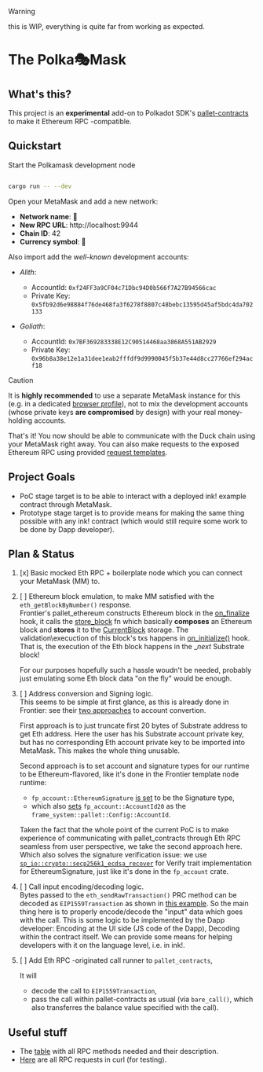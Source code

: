 > [!WARNING]
> this is WIP, everything is quite far from working as expected. 
# The Polka🎭Mask

## What's this?

This project is an **experimental** add-on to Polkadot SDK's [pallet-contracts](https://github.com/paritytech/polkadot-sdk/tree/master/substrate/frame/contracts) to make it Ethereum RPC -compatible.

## Quickstart 

Start the Polkamask development node 

```bash

cargo run -- --dev
```

Open your MetaMask and add a new network:

+ **Network name**: 🦆 
+ **New RPC URL**: http://localhost:9944
+ **Chain ID**: 42
+ **Currency symbol**: 🥚

Also import add the *well-known* development accounts: 

- *Alith*: 

   + AccountId: `0xf24FF3a9CF04c71Dbc94D0b566f7A27B94566cac`
   + Private Key: `0x5fb92d6e98884f76de468fa3f6278f8807c48bebc13595d45af5bdc4da702133`

- *Goliath*: 

   + AccountId: `0x7BF369283338E12C90514468aa3868A551AB2929`
   + Private Key: `0x96b8a38e12e1a31dee1eab2fffdf9d9990045f5b37e44d8cc27766ef294acf18`

> [!CAUTION]
> It is **highly recommended** to use a separate MetaMask instance for this (e.g. in a dedicated [browser profile](https://support.mozilla.org/en-US/kb/profiles-where-firefox-stores-user-data)), not to mix the development accounts (whose private keys **are compromised** by design) with your real money-holding accounts. 

That's it! You now should be able to communicate with the Duck chain using your MetaMask right away. You can also make requests to the exposed Ethereum RPC using provided [request templates](docs/rpc_requests.md). 

## Project Goals

- PoC stage target is to be able to interact with a deployed ink! example contract through MetaMask.
- Prototype stage target is to provide means for making the same thing possible with any ink! contract (which would still require some work to be done by Dapp developer).

## Plan & Status

1. [x] Basic mocked Eth RPC + boilerplate node which you can connect your MetaMask (MM) to.
2. [ ] Ethereum block emulation, to make MM satisfied with the `eth_getBlockByNumber()` response.  
   Frontier's pallet_ethereum constructs Ethereum block in the [on_finalize](https://github.com/paritytech/frontier/blob/22aaafe089218f6cee625898fff7b953cc793228/frame/ethereum/src/lib.rs#L206) hook, it calls the [store_block](https://github.com/paritytech/frontier/blob/22aaafe089218f6cee625898fff7b953cc793228/frame/ethereum/src/lib.rs#L404) fn which basically **composes** an Ethereum block and **stores** it to the [CurrentBlock](https://github.com/paritytech/frontier/blob/22aaafe089218f6cee625898fff7b953cc793228/frame/ethereum/src/lib.rs#L327) storage.
   The validation\execuction of this block's txs happens in [on_initialize()](https://github.com/paritytech/frontier/blob/22aaafe089218f6cee625898fff7b953cc793228/frame/ethereum/src/lib.rs#L230) hook. That is, the execution of the Eth block happens in the __next_ Substrate block!

   For our purposes hopefully such a hassle woudn't be needed, probably just emulating some Eth block data "on the fly" would be enough. 
   
3. [ ] Address conversion and Signing logic.  
   This seems to be simple at first glance, as this is already done in Frontier: see their [two approaches](https://github.com/paritytech/frontier/blob/master/docs/accounts.md) to account convertion.

   First approach is to just truncate first 20 bytes of Substrate address to get Eth address. Here the user has his Substrate account private key, but has no corresponding Eth account private key to be imported into MetaMask. This makes the whole thing unusable.

   Second approach is to set account and signature types for our runtime to be Ethereum-flavored, like it's done in the Frontier template node runtime:

   + `fp_account::EthereumSignature` [is set](https://github.com/paritytech/frontier/blob/0e487900e862bc3519014c1dbef800f200a00f6f/template/runtime/src/lib.rs#L70) to be the Signature type,
   + which also [sets](https://github.com/paritytech/frontier/blob/0e487900e862bc3519014c1dbef800f200a00f6f/template/runtime/src/lib.rs#L74) `fp_account::AccountId20` as the `frame_system::pallet::Config::AccountId`.

   Taken the fact that the whole point of the current PoC is to make experience of communicating with pallet_contracts through Eth RPC seamless from user perspective, we take the second approach here.
   Which also solves the signature verification issue: we use [`sp_io::crypto::secp256k1_ecdsa_recover`](https://github.com/paritytech/frontier/blob/0e487900e862bc3519014c1dbef800f200a00f6f/primitives/account/src/lib.rs#L162) for Verify trait implementation for EthereumSignature, just like it's done in the `fp_account` crate.

4. [ ] Call input encoding/decoding logic.  
   Bytes passed to the `eth_sendRawTransaction()` PRC method can be decoded as `EIP1559Transaction` as shown in [this example](docs/transfer_example.md). So the main thing here is to properly encode/decode the "input" data which goes with the call. This is some logic to be implemented by the Dapp developer: Encoding at the UI side (JS code of the Dapp), Decoding within the contract itself. We can provide some means for helping developers with it on the language level, i.e. in ink!. 

5. [ ] Add Eth RPC -originated call runner to `pallet_contracts`,  
   
   It will
   
   - decode the call to `EIP1559Transaction`, 
   - pass the call within pallet-contracts as usual (via `bare_call()`, which also transferres the balance value specified with the call).

## Useful stuff 

- The [table](docs/mapping.md) with all RPC methods needed and their description.
- [Here](docs/rpc_requests.md) are all RPC requests in curl (for testing). 
